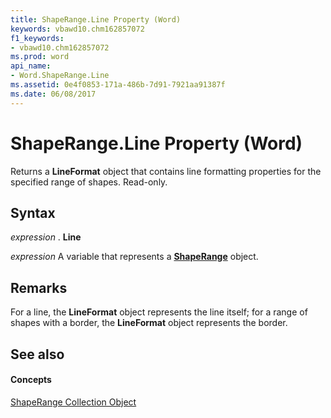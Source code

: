 ```yaml
---
title: ShapeRange.Line Property (Word)
keywords: vbawd10.chm162857072
f1_keywords:
- vbawd10.chm162857072
ms.prod: word
api_name:
- Word.ShapeRange.Line
ms.assetid: 0e4f0853-171a-486b-7d91-7921aa91387f
ms.date: 06/08/2017
---
```



# ShapeRange.Line Property (Word)

Returns a  **LineFormat** object that contains line formatting properties for the specified range of shapes. Read-only.


## Syntax

 _expression_ . **Line**

 _expression_ A variable that represents a **[ShapeRange](Word.shaperange.md)** object.


## Remarks

For a line, the  **LineFormat** object represents the line itself; for a range of shapes with a border, the **LineFormat** object represents the border.


## See also


#### Concepts


[ShapeRange Collection Object](Word.shaperange.md)

